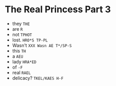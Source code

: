 # The Real Princess Part 3

* they `THE`
* are `R`
* not `TPHOT`
* lost. `HRO*S TP-PL`
* Wasn't `XXX Wasn AE T*/SP-S`
* this `TH`
* a `AEU`
* lady `HRA*ED`
* of `-F`
* real `RAEL`
* delicacy? `TKEL/KAES H-F`
